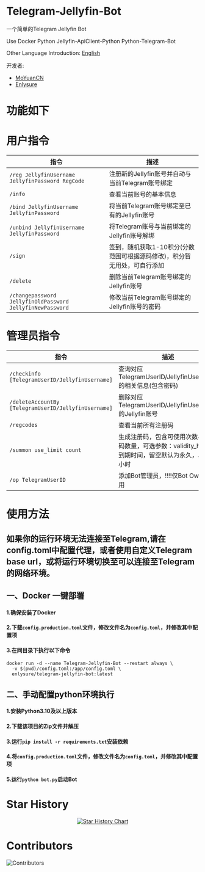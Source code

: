# Telegram-Jellyfin-Bot
一个简单的Telegram Jellyfin Bot

Use Docker Python Jellyfin-ApiClient-Python Python-Telegram-Bot

Other Language Introduction: [English](README_EN.md)

开发者: 
- [MoYuanCN](https://github.com/MoYuanCN/)
- [Enlysure](https://github.com/Rovniced/)

# 功能如下
# 用户指令

| 指令                                               | 描述                                      |
|--------------------------------------------------|-----------------------------------------|
| `/reg JellyfinUsername JellyfinPassword RegCode` | 注册新的Jellyfin账号并自动与当前Telegram账号绑定        |
| `/info`                                          | 查看当前账号的基本信息                             |
| `/bind JellyfinUsername JellyfinPassword`        | 将当前Telegram账号绑定至已有的Jellyfin账号           |
| `/unbind JellyfinUsername JellyfinPassword`      | 将Telegram账号与当前绑定的Jellyfin账号解绑           |
| `/sign`                                          | 签到，随机获取1-10积分(分数范围可根据源码修改)，积分暂无用处，可自行添加 |
| `/delete`                                        | 删除当前Telegram账号绑定的Jellyfin账号             |
| `/changepassword JellyfinOldPassword JellyfinNewPassword`                                        | 修改当前Telegram账号绑定的Jellyfin账号的密码             |

# 管理员指令

| 指令                                                   | 描述                                                         |
|------------------------------------------------------|------------------------------------------------------------|
| `/checkinfo [TelegramUserID/JellyfinUsername]`       | 查询对应TelegramUserID/JellyfinUsername的相关信息(包含密码)             |
| `/deleteAccountBy [TelegramUserID/JellyfinUsername]` | 删除对应TelegramUserID/JellyfinUsername的Jellyfin账号             |
| `/regcodes`                                          | 查看当前所有注册码                                                  |
| `/summon use_limit count`                            | 生成注册码，包含可使用次数与注册码数量，可选参数：validity_hours 到期时间，留空默认为永久，单位为小时 |
| `/op TelegramUserID`                                 | 添加Bot管理员，!!!!仅Bot Owner可用                                  |

# 使用方法

## 如果你的运行环境无法连接至Telegram,请在config.toml中配置代理，或者使用自定义Telegram base url，或将运行环境切换至可以连接至Telegram的网络环境。
## 一、Docker 一键部署
    
#### 1.确保安装了Docker

#### 2.下载`config.production.toml`文件，修改文件名为`config.toml`，并修改其中配置项

#### 3.在同目录下执行以下命令
```
docker run -d --name Telegram-Jellyfin-Bot --restart always \
  -v $(pwd)/config.toml:/app/config.toml \
  enlysure/telegram-jellyfin-bot:latest
```

## 二、手动配置python环境执行

#### 1.安装Python3.10及以上版本

#### 2.下载该项目的Zip文件并解压

#### 3.运行`pip install -r requirements.txt`安装依赖

#### 4.将`config.production.toml`文件，修改文件名为`config.toml`，并修改其中配置项

#### 5.运行`python bot.py`启动Bot

# Star History
<div align="center">

<a href="https://star-history.com/#MoYuanCN/Telegram-Jellyfin-bot&month">
  <picture>
    <source media="(prefers-color-scheme: dark)" srcset="https://api.star-history.com/svg?repos=MoYuanCN/Telegram-Jellyfin-bot&theme=dark" />
    <source media="(prefers-color-scheme: light)" srcset="https://api.star-history.com/svg?repos=MoYuanCN/Telegram-Jellyfin-bot" />
    <img alt="Star History Chart" src="https://api.star-history.com/svg?repos=MoYuanCN/Telegram-Jellyfin-bot" />
  </picture>
</a>

</div>

# Contributors
![Contributors](https://contrib.rocks/image?repo=MoYuanCN/telegram-Jellyfin-Bot)

